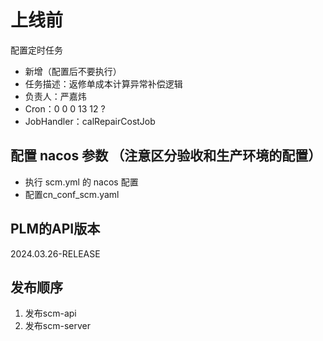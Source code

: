 # 上线前

配置定时任务

- 新增（配置后不要执行）
- 任务描述：返修单成本计算异常补偿逻辑
- 负责人：严嘉炜
- Cron：0 0 0 13 12 ?
- JobHandler：calRepairCostJob

## 配置 nacos 参数 （注意区分验收和生产环境的配置）

- 执行 scm.yml 的 nacos 配置
- 配置cn_conf_scm.yaml

## PLM的API版本

2024.03.26-RELEASE

## 发布顺序

1. 发布scm-api
2. 发布scm-server








